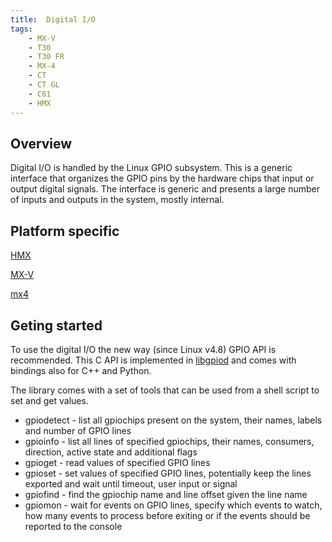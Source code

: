 ```yaml
---
title:  Digital I/O
tags:
    - MX-V
    - T30
    - T30 FR
    - MX-4
    - CT
    - CT GL
    - C61
    - HMX
---
```


## Overview
Digital I/O is handled by the Linux GPIO subsystem. This is a generic interface that organizes the GPIO pins by the hardware chips that input or output digital signals. The interface is generic and presents a large number of inputs and outputs in the system, mostly internal.

## Platform specific

[HMX](hmx/digital_io.md)

[MX-V](mxv/digital_io.md)

[mx4](mx4/digital_io.md)

## Geting started
To use the digital I/O the new way (since Linux v4.8) GPIO API is
recommended. This  C API is implemented in
[libgpiod](https://git.kernel.org/pub/scm/libs/libgpiod/libgpiod.git) and comes
with bindings also for C++ and Python.

The library comes with a set of tools that can be used from a shell script to
set and get values.

* gpiodetect - list all gpiochips present on the system, their names, labels and number of GPIO lines
* gpioinfo   - list all lines of specified gpiochips, their names, consumers, direction, active state and additional flags
* gpioget    - read values of specified GPIO lines 
* gpioset    - set values of specified GPIO lines, potentially keep the lines exported and wait until timeout, user input or signal
* gpiofind   - find the gpiochip name and line offset given the line name 
* gpiomon    - wait for events on GPIO lines, specify which events to watch, how many events to process before exiting or if the events should be reported to the console